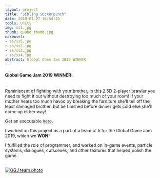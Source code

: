 ```yaml
---
layout: project
title: "Sibling Suckerpunch"
date: 2019-01-27 16:54:46
tools: Unity
img: ss1.jpg
thumb: quake_thumb.jpg
carousel:
- ss/ss5.jpg
- ss/ss2.jpg
- ss/ss3.jpg
- ss/ss4.jpg
abstract: Global Game Jam 2019 WINNER!
---
```

#### Global Game Jam 2019 WINNER!
<br>
Reminiscent of fighting with your brother, in this 2.5D 2-player brawler you need to fight it out without destroying too much of your room! If your mother hears too much havoc by breaking the furniture she'll tell off the least damaged brother, but be finished before dinner gets cold else she'll come up either way!

Get an executable [here](https://globalgamejam.org/2019/games/sibling-suckerpunch).

I worked on this project as a part of a team of 5 for the Global Game Jam 2019, which we <b>WON!</b>

I fulfilled the role of programmer, and worked on in-game events, particle systems, dialogues, cutscenes, and other features that helped polish the game.

<br>[![GGJ team photo](https://i.gyazo.com/d1ae34376a08ad12f9d8c2e4a184acb1.jpg)](https://gyazo.com/d1ae34376a08ad12f9d8c2e4a184acb1)
